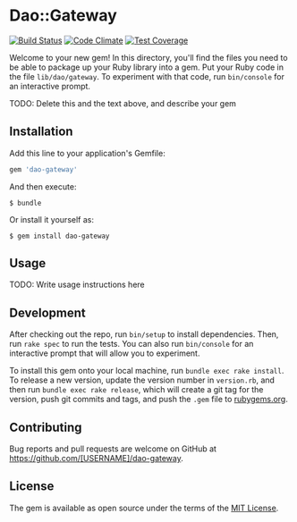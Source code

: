 # Dao::Gateway

[![Build Status](https://travis-ci.org/dao-rb/dao-gateway.svg?branch=master)](https://travis-ci.org/dao-rb/dao-gateway)
[![Code Climate](https://codeclimate.com/github/dao-rb/dao-gateway/badges/gpa.svg)](https://codeclimate.com/github/dao-rb/dao-gateway)
[![Test Coverage](https://codeclimate.com/github/dao-rb/dao-gateway/badges/coverage.svg)](https://codeclimate.com/github/dao-rb/dao-gateway/coverage)


Welcome to your new gem! In this directory, you'll find the files you need to be able to package up your Ruby library into a gem. Put your Ruby code in the file `lib/dao/gateway`. To experiment with that code, run `bin/console` for an interactive prompt.

TODO: Delete this and the text above, and describe your gem

## Installation

Add this line to your application's Gemfile:

```ruby
gem 'dao-gateway'
```

And then execute:

    $ bundle

Or install it yourself as:

    $ gem install dao-gateway

## Usage

TODO: Write usage instructions here

## Development

After checking out the repo, run `bin/setup` to install dependencies. Then, run `rake spec` to run the tests. You can also run `bin/console` for an interactive prompt that will allow you to experiment.

To install this gem onto your local machine, run `bundle exec rake install`. To release a new version, update the version number in `version.rb`, and then run `bundle exec rake release`, which will create a git tag for the version, push git commits and tags, and push the `.gem` file to [rubygems.org](https://rubygems.org).

## Contributing

Bug reports and pull requests are welcome on GitHub at https://github.com/[USERNAME]/dao-gateway.


## License

The gem is available as open source under the terms of the [MIT License](http://opensource.org/licenses/MIT).

